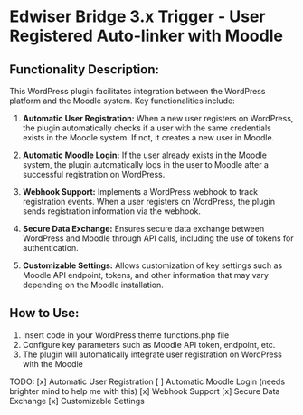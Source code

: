 # Edwiser Bridge 3.x Trigger - User Registered Auto-linker with Moodle 

## Functionality Description:

This WordPress plugin facilitates integration between the WordPress platform and the Moodle system. Key functionalities include:

1. **Automatic User Registration:** When a new user registers on WordPress, the plugin automatically checks if a user with the same credentials exists in the Moodle system. If not, it creates a new user in Moodle.

2. **Automatic Moodle Login:** If the user already exists in the Moodle system, the plugin automatically logs in the user to Moodle after a successful registration on WordPress.

3. **Webhook Support:** Implements a WordPress webhook to track registration events. When a user registers on WordPress, the plugin sends registration information via the webhook.

4. **Secure Data Exchange:** Ensures secure data exchange between WordPress and Moodle through API calls, including the use of tokens for authentication.

5. **Customizable Settings:** Allows customization of key settings such as Moodle API endpoint, tokens, and other information that may vary depending on the Moodle installation.

## How to Use:

1. Insert code in your WordPress theme functions.php file
2. Configure key parameters such as Moodle API token, endpoint, etc.
3. The plugin will automatically integrate user registration on WordPress with the Moodle

TODO:
[x] Automatic User Registration 
[ ] Automatic Moodle Login (needs brighter mind to help me with this)
[x] Webhook Support
[x] Secure Data Exchange
[x] Customizable Settings